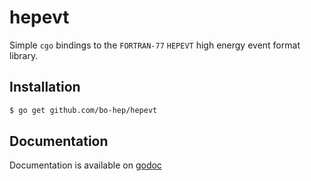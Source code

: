 hepevt
======

Simple ``cgo`` bindings to the ``FORTRAN-77`` ``HEPEVT`` high energy event format library.


## Installation

```sh
$ go get github.com/bo-hep/hepevt
```


## Documentation

Documentation is available on [godoc](http://godoc.org/github.com/go-hep/hepevt)

